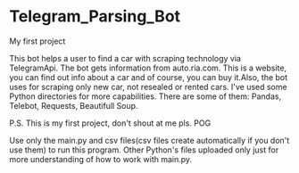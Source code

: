 # Telegram_Parsing_Bot

My first project

This bot helps a user to find a car with scraping technology via TelegramApi. The bot gets information from auto.ria.com. 
This is a website, you can find out info about a car and of course, you can buy it.Also, the bot uses for scraping only new car, not resealed or rented cars. 
I've used some Python directories for more capabilities. There are some of them: Pandas, Telebot, Requests, Beautifull Soup.  

P.S. This is my first project, don't shout at me pls. POG

Use only the main.py and csv files(csv files create automatically if you don't use them) to run this program.
Other Python's files uploaded only just for more understanding of how to work with main.py.
